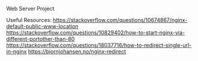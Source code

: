 Web Server Project

Useful Resources:
https://stackoverflow.com/questions/10674867/nginx-default-public-www-location
https://stackoverflow.com/questions/10829402/how-to-start-nginx-via-different-portother-than-80
https://stackoverflow.com/questions/18037716/how-to-redirect-single-url-in-nginx
https://bjornjohansen.no/nginx-redirect
